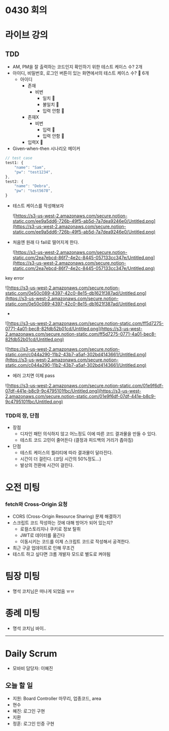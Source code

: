 # 0430 회의

# 라이브 강의

## TDD

- AM, PM을 잘 출력하는 코드인지 확인하기 위한 테스트 케이스 수? 2개
- 아이디, 비밀번호, 로그인 버튼이 있는 화면에서의 테스트 케이스 수? 🎈 6개
  - 아이디
    - 존재
      - 비번
        - 일치 🎈
        - 불일치 🎈
        - 입력 안함 🎈
    - 존재X
      - 비번
        - 입력 🎈
        - 입력 안함 🎈
    - 입력X 🎈
- Given-when-then 시나리오 메이커

```jsx
// test case
test1: {
	"name": "Sam",
	"pw": "test1234",
},
test2: {
	"name": "Debra",
	"pw": "test5678",
}
```

- 테스트 케이스를 작성해보자

  ![https://s3-us-west-2.amazonaws.com/secure.notion-static.com/ee9a5dd6-726b-49f5-ab5d-7a7dea9246e0/Untitled.png](https://s3-us-west-2.amazonaws.com/secure.notion-static.com/ee9a5dd6-726b-49f5-ab5d-7a7dea9246e0/Untitled.png)

- 처음엔 원래 다 fail로 떨어지게 한다.

  ![https://s3-us-west-2.amazonaws.com/secure.notion-static.com/2ea7ebcd-86f7-4e2c-8445-057133cc347e/Untitled.png](https://s3-us-west-2.amazonaws.com/secure.notion-static.com/2ea7ebcd-86f7-4e2c-8445-057133cc347e/Untitled.png)

key error

![https://s3-us-west-2.amazonaws.com/secure.notion-static.com/0e50c089-4397-42c0-8e15-db1621f387ad/Untitled.png](https://s3-us-west-2.amazonaws.com/secure.notion-static.com/0e50c089-4397-42c0-8e15-db1621f387ad/Untitled.png)

-

![https://s3-us-west-2.amazonaws.com/secure.notion-static.com/ff5d7275-0771-4a01-bec8-82fdb52b01cd/Untitled.png](https://s3-us-west-2.amazonaws.com/secure.notion-static.com/ff5d7275-0771-4a01-bec8-82fdb52b01cd/Untitled.png)

![https://s3-us-west-2.amazonaws.com/secure.notion-static.com/c044a290-11b2-43b7-a5af-302bd4143661/Untitled.png](https://s3-us-west-2.amazonaws.com/secure.notion-static.com/c044a290-11b2-43b7-a5af-302bd4143661/Untitled.png)

- 에러 고치면 이제 pass

![https://s3-us-west-2.amazonaws.com/secure.notion-static.com/01e9f6df-07df-441e-b8c9-9c4795101fbc/Untitled.png](https://s3-us-west-2.amazonaws.com/secure.notion-static.com/01e9f6df-07df-441e-b8c9-9c4795101fbc/Untitled.png)

### TDD의 장, 단점

- 장점
  - 디자인 패턴 의식하지 않고 어느정도 이에 따른 코드 결과물을 만들 수 있다.
  - 테스트 코드 고민이 줄어든다 (결정과 피드백의 거리가 좁아짐)
- 단점
  - 테스트 케이스의 퀄리티에 따라 결과물이 달라진다.
  - 시간이 더 걸린다. (코딩 시간의 50%정도...)
  - 발상의 전환에 시간이 걸린다.

# 오전 미팅

### fetch와 Cross-Origin 요청

- CORS (Cross-Origin Resource Sharing) 문제 해결하기
- 스크립트 코드 작성하는 것에 대해 방어가 되어 있는지?
  - 로컬스토리지나 쿠키로 정보 탈취
  - JWT로 데이터를 옮긴다
  - 이동시키는 코드를 이제 스크립트 코드로 작성해서 공격한다.
- 최근 구글 업데이트로 인해 무조건
- 테스트 하고 싶다면 크롬 개발자 모드로 별도로 켜야됨

# 팀장 미팅

- 명석 코치님은 떠나게 되었음 ㅠㅠ

# 종례 미팅

- 명석 코치님 바이..

---

# Daily Scrum

- 모바비 담당자: 이혜진

## 오늘 할 일

- 지원: Board Controller 마무리, 업종코드, area
- 현수
- 혜진: 로그인 구현
- 지환
- 정훈: 로그인 인증 구현
